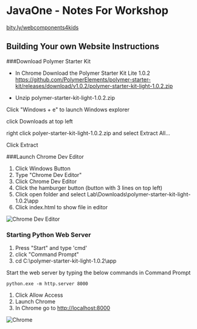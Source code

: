 # JavaOne - Notes For Workshop

[bity.ly/webcomponents4kids](http://bity.ly/webcomponents4kids)



## Building Your own Website Instructions

###Download Polymer Starter Kit
* In Chrome Download the Polymer Starter Kit Lite 1.0.2
https://github.com/PolymerElements/polymer-starter-kit/releases/download/v1.0.2/polymer-starter-kit-light-1.0.2.zip

* Unzip polymer-starter-kit-light-1.0.2.zip

Click "Windows + e" to launch Windows explorer

click Downloads at top left

right click polyer-starter-kit-light-1.0.2.zip  and select Extract All...

Click Extract



###Launch Chrome Dev Editor
1. Click Windows Button
1. Type "Chrome Dev Editor"
1. Click Chrome Dev Editor 
1. Click the hamburger button (button with 3 lines on top left)
1. Click open folder and select 
 Lab\Downloads\polymer-starter-kit-light-1.0.2\app
1. Click index.html to show file in editor

![Chrome Dev Editor](https://raw.githubusercontent.com/dart-lang/chromedeveditor/master/ide/web/images/icon_128.png)

<!-- 1. open folder C:\polymer-starter-kit-light-1.0.2\app -->

### Starting Python Web Server

1. Press "Start" and type 'cmd'
1. click "Command Prompt"
1. cd C:\polymer-starter-kit-light-1.0.2\app



Start the web server by typing the below commands in Command Prompt

```
python.exe -m http.server 8000
```

1. Click Allow Access
1. Launch Chrome
1. In Chrome go to [http://localhost:8000](http://localhost:8000)

![Chrome](http://x-rayonwheels.com/21/google-chrome-logo-vector-11.jpg)


